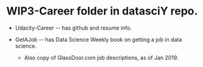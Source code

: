 #  WIP3-Career folder in datasciY repo.  

  * Udacity-Career -- has github and resume info.  
  
  * GetAJob -- has Data Science Weekly book on getting a job in data science.  
  
    * Also copy of GlassDoor.com job descriptions, as of Jan 2019.
